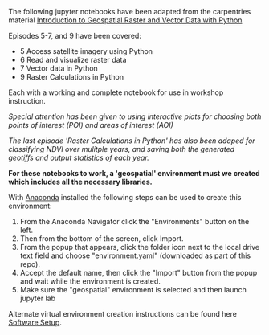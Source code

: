 The following jupyter notebooks have been adapted from the carpentries material [Introduction to Geospatial Raster and Vector Data with Python](https://carpentries-incubator.github.io/geospatial-python/)

Episodes 5-7, and 9 have been covered:
* 5 Access satellite imagery using Python
* 6 Read and visualize raster data
* 7 Vector data in Python
* 9 Raster Calculations in Python

Each with a working and complete notebook for use in workshop instruction.

*Special attention has been given to using interactive plots for choosing both points of interest (POI) and areas of interest (AOI)*

*The last episode 'Raster Calculations in Python' has also been adaped for classifying NDVI over mulitple years, and saving both the generated geotiffs and output statistics of each year.* 


**For these notebooks to work, a 'geospatial' environment must we created which includes all the necessary libraries.**

With [Anaconda](https://www.anaconda.com/) installed the following steps can be used to create this environment:

1. From the Anaconda Navigator click the "Environments" button on the left.
1. Then from the bottom of the screen, click Import.
1. From the popup that appears, click the folder icon next to the local drive text field and choose "environment.yaml" (downloaded as part of this repo).
1. Accept the default name, then click the "Import" button from the popup and wait while the environment is created.
1. Make sure the "geospatial" environment is selected and then launch jupyter lab

Alternate virtual environment creation instructions can be found here [Software Setup](https://carpentries-incubator.github.io/geospatial-python/index.html#software-setup).